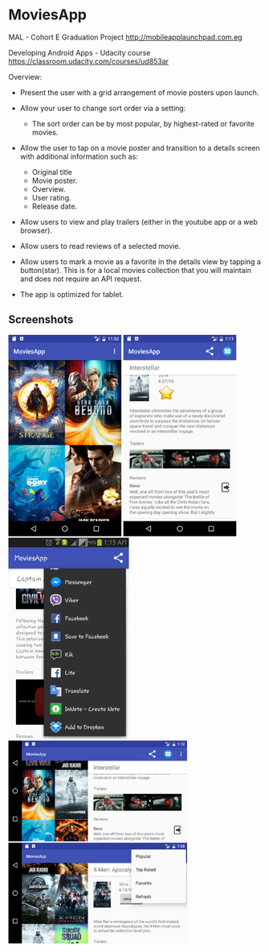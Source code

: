 # MoviesApp
MAL - Cohort E Graduation Project
http://mobileapplaunchpad.com.eg

Developing Android Apps - Udacity course
https://classroom.udacity.com/courses/ud853ar

Overview:
- Present the user with a grid arrangement of movie posters upon launch.
- Allow your user to change sort order via a setting:
  - The sort order can be by most popular, by highest-rated or favorite movies.
  
- Allow the user to tap on a movie poster and transition to a details screen with additional information such as:
  - Original title
  - Movie poster.
  - Overview.
  - User rating.
  - Release date.

- Allow users to view and play trailers (either in the youtube app or a web browser).
- Allow users to read reviews of a selected movie.
- Allow users to mark a movie as a favorite in the details view by tapping a button(star). This is for a local movies collection that you will maintain and does not require an API request.

- The app is optimized for tablet.



Screenshots
-------------

<img src="Screenshots/MoviesApp1.png" height="400" alt="Screenshot"/> <img src="Screenshots/MoviesApp2.png" height="400" alt="Screenshot"/> <img src="Screenshots/MoviesApp3.png" height="400" alt="Screenshot"/> 
<img src="Screenshots/MoviesApp4.png" height="200" alt="Screenshot"/> <img src="Screenshots/MoviesApp5.png" height="200" alt="Screenshot"/> 
